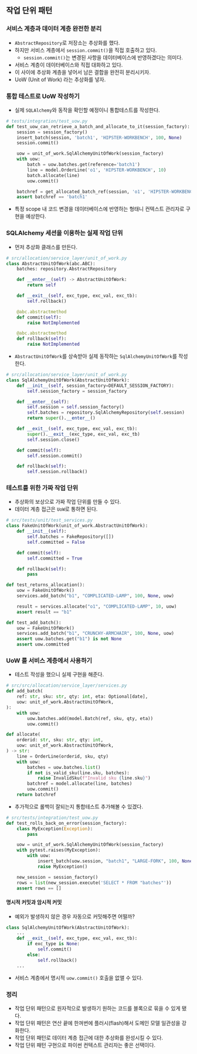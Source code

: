 ## 작업 단위 패턴

### 서비스 계층과 데이터 계층 완전한 분리
- `AbstractRepository`로 저장소는 추상화를 했다.
- 하지만 서비스 계층에서 `session.commit()`을 직접 호출하고 있다.
  - `session.commit()`는 변경된 사항을 데이터베이스에 반영하겠다는 의미다.
- 서비스 계층이 데이터베이스와 직접 대화하고 있다.
- 이 사이에 추상화 계층을 넣어서 남은 결합을 완전히 분리시키자.
- UoW (Unit of Work) 라는 추상화를 넣자.

### 통합 테스트로 UoW 작성하기
- 실제 `SQLAlchemy`와 동작을 확인할 예정이니 통합테스트를 작성한다.

```python
# tests/integration/test_uow.py
def test_uow_can_retrieve_a_batch_and_allocate_to_it(session_factory):
    session = session_factory()
    insert_batch(session, 'batch1', 'HIPSTER-WORKBENCH', 100, None)
    session.commit()

    uow = unit_of_work.SqlAlchemyUnitOfWork(session_factory)
    with uow:
        batch = uow.batches.get(reference='batch1')
        line = model.OrderLine('o1', 'HIPSTER-WORKBENCH', 10)
        batch.allocate(line)
        uow.commit()

    batchref = get_allocated_batch_ref(session, 'o1', 'HIPSTER-WORKBENCH')
    assert batchref == 'batch1'
```

- 특정 scope 내 코드 변경을 데이터베이스에 반영하는 형태니 컨텍스트 관리자로 구현을 예상한다.

### SQLAlchemy 세션을 이용하는 실제 작업 단위
- 먼저 추상화 클래스를 만든다.

```python
# src/allocation/service_layer/unit_of_work.py
class AbstractUnitOfWork(abc.ABC):
    batches: repository.AbstractRepository

    def __enter__(self) -> AbstractUnitOfWork:
        return self

    def __exit__(self, exc_type, exc_val, exc_tb):
        self.rollback()

    @abc.abstractmethod
    def commit(self):
        raise NotImplemented

    @abc.abstractmethod
    def rollback(self):
        raise NotImplemented
```

- `AbstractUnitOfWork`를 상속받아 실제 동작하는 `SqlAlchemyUnitOfWork`를 작성한다.

```python
# src/allocation/service_layer/unit_of_work.py
class SqlAlchemyUnitOfWork(AbstractUnitOfWork):
    def __init__(self, session_factory=DEFAULT_SESSION_FACTORY):
        self.session_factory = session_factory

    def __enter__(self):
        self.session = self.session_factory()
        self.batches = repository.SqlAlchemyRepository(self.session)
        return super().__enter__()

    def __exit__(self, exc_type, exc_val, exc_tb):
        super().__exit__(exc_type, exc_val, exc_tb)
        self.session.close()

    def commit(self):
        self.session.commit()

    def rollback(self):
        self.session.rollback()
```

### 테스트를 위한 가짜 작업 단위
- 추상화의 보상으로 가짜 작업 단위를 만들 수 있다.
- 데이터 계층 접근은 `UoW`로 통하면 된다. 

```python
# src/tests/unit/test_services.py
class FakeUnitOfWork(unit_of_work.AbstractUnitOfWork):
    def __init__(self):
        self.batches = FakeRepository([])
        self.committed = False

    def commit(self):
        self.committed = True

    def rollback(self):
        pass

def test_returns_allocation():
    uow = FakeUnitOfWork()
    services.add_batch("b1", "COMPLICATED-LAMP", 100, None, uow)

    result = services.allocate("o1", "COMPLICATED-LAMP", 10, uow)
    assert result == "b1"

def test_add_batch():
    uow = FakeUnitOfWork()
    services.add_batch("b1", "CRUNCHY-ARMCHAIR", 100, None, uow)
    assert uow.batches.get("b1") is not None
    assert uow.committed
```

### UoW 를 서비스 계층에서 사용하기
- 테스트 작성을 했으니 실제 구현을 해준다. 

```python
# src/src/allocation/service_layer/services.py
def add_batch(
    ref: str, sku: str, qty: int, eta: Optional[date],
    uow: unit_of_work.AbstractUnitOfWork,
):
    with uow:
        uow.batches.add(model.Batch(ref, sku, qty, eta))
        uow.commit()

def allocate(
    orderid: str, sku: str, qty: int,
    uow: unit_of_work.AbstractUnitOfWork,
) -> str:
    line = OrderLine(orderid, sku, qty)
    with uow:
        batches = uow.batches.list()
        if not is_valid_sku(line.sku, batches):
            raise InvalidSku(f"Invalid sku {line.sku}")
        batchref = model.allocate(line, batches)
        uow.commit()
    return batchref
```

- 추가적으로 롤백이 잘되는지 통합테스트 추가해볼 수 있겠다.

```python
# src/tests/integration/test_uow.py
def test_rolls_back_on_error(session_factory):
    class MyException(Exception):
        pass

    uow = unit_of_work.SqlAlchemyUnitOfWork(session_factory)
    with pytest.raises(MyException):
        with uow:
            insert_batch(uow.session, "batch1", "LARGE-FORK", 100, None)
            raise MyException()

    new_session = session_factory()
    rows = list(new_session.execute('SELECT * FROM "batches"'))
    assert rows == []
```

#### 명시적 커밋과 암시적 커밋
- 예외가 발생하지 않은 경우 자동으로 커밋해주면 어떨까?

```python
class SqlAlchemyUnitOfWork(AbstractUnitOfWork):
    ...
    def __exit__(self, exc_type, exc_val, exc_tb):
        if exc_type is None:
            self.commit()
        else:
            self.rollback()
    ...
```

- 서비스 계층에서 명시적 `uow.commit()` 호출을 없앨 수 있다.

### 정리
- 작업 단위 패턴으로 원자적으로 발생하기 원하는 코드를 블록으로 묶을 수 있게 됐다.
- 작업 단위 패턴은 연산 끝에 한꺼번에 플러시(flash)해서 도메인 모델 일관성을 강화한다.
- 작업 단위 패턴로 데이터 계층 접근에 대한 추상화를 완성시킬 수 있다.
- 작업 단위 패턴 구현으로 파이썬 컨텍스트 관리자는 좋은 선택이다.
